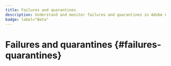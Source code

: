 ```yaml
---
title: Failures and quarantines
description: Understand and monitor failures and quarantines in Adobe Campaign Web 
badge: label="Beta" 
---
```

# Failures and quarantines {#failures-quarantines}

